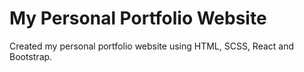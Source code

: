 # My Personal Portfolio Website

Created my personal portfolio website using HTML, SCSS, React and Bootstrap.
